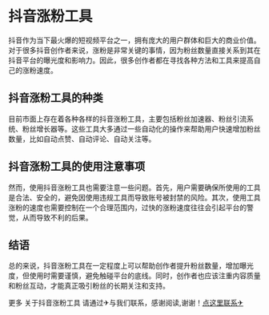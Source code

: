 # 抖音涨粉工具

抖音作为当下最火爆的短视频平台之一，拥有庞大的用户群体和巨大的商业价值。对于很多抖音创作者来说，涨粉是非常关键的事情，因为粉丝数量直接关系到其在抖音平台的曝光度和影响力。因此，很多创作者都在寻找各种方法和工具来提高自己的涨粉速度。

## 抖音涨粉工具的种类

目前市面上存在着各种各样的抖音涨粉工具，主要包括粉丝加速器、粉丝引流系统、粉丝增长器等。这些工具大多通过一些自动化的操作来帮助用户快速增加粉丝数量，比如自动点赞、自动评论、自动关注等。

## 抖音涨粉工具的使用注意事项

然而，使用抖音涨粉工具也需要注意一些问题。首先，用户需要确保所使用的工具是合法、安全的，避免因使用违规工具而导致账号被封禁的风险。其次，使用工具涨粉的速度也需要控制在一个合理范围内，过快的涨粉速度往往会引起平台的警觉，从而导致不利的后果。

## 结语

总的来说，抖音涨粉工具在一定程度上可以帮助创作者提升粉丝数量，增加曝光度，但使用时需要谨慎，避免触碰平台的底线。同时，创作者也应该注重内容质量和粉丝互动，才能真正吸引粉丝的长期关注和支持。

更多 关于抖音涨粉工具 请通过✈与我们联系，感谢阅读,谢谢！[点这里联系✈](https://k02.cc)